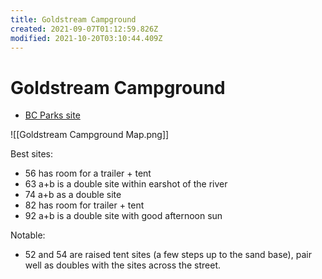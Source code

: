 ```yaml
---
title: Goldstream Campground
created: 2021-09-07T01:12:59.826Z
modified: 2021-10-20T03:10:44.409Z
---
```


# Goldstream Campground

- [BC Parks site](https://bcparks.ca/explore/parkpgs/goldstream/)

![[Goldstream Campground Map.png]]

Best sites:

- 56 has room for a trailer + tent
- 63 a+b is a double site within earshot of the river
- 74 a+b as a double site
- 82 has room for trailer + tent
- 92 a+b is a double site with good afternoon sun

Notable:

- 52 and 54 are raised tent sites (a few steps up to the sand base), pair well as doubles with the sites across the street.

